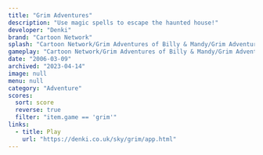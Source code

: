 ```yaml
---
title: "Grim Adventures"
description: "Use magic spells to escape the haunted house!"
developer: "Denki"
brand: "Cartoon Network"
splash: "Cartoon Network/Grim Adventures of Billy & Mandy/Grim Adventures of Billy & Mandy/Splash.jpg"
gameplay: "Cartoon Network/Grim Adventures of Billy & Mandy/Grim Adventures of Billy & Mandy/FirstFloor.jpg"
date: "2006-03-09"
archived: "2023-04-14"
image: null
menu: null
category: "Adventure"
scores:
  sort: score
  reverse: true
  filter: "item.game == 'grim'"
links:
  - title: Play
    url: "https://denki.co.uk/sky/grim/app.html"
---
```

